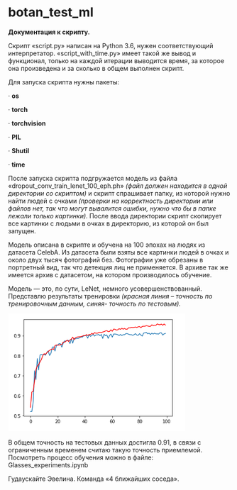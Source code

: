 # botan_test_ml

**Документация к скрипту.**

Скрипт «script.py» написан на Python 3.6, нужен соответствующий интерпретатор. «script_with_time.py» имеет такой же вывод и функционал, только на каждой итерации выводится время, за которое она произведена и за сколько в общем выполнен скрипт. 

Для запуска скрипта нужны пакеты:

·        **os** 

·        **torch**

·        **torchvision**

·        **PIL** 

·        **Shutil**

·        **time**

После запуска скрипта подгружается модель из файла «dropout_conv_train_lenet_100_eph.ph» *(файл должен находится в одной директории со скриптом)* и скрипт спрашивает папку, из которой нужно найти людей с очками *(проверки на корректность директории или файлов нет, так что могут вывалится ошибки, нужно что бы в папке лежали только картинки)*. После ввода директории скрипт скопирует все картинки с людьми в очках в директорию, из которой он был запущен.

Модель описана в скрипте и обучена на 100 эпохах на людях из датасета CelebA. Из датасета были взяты все картинки людей в очках и около двух тысяч фотографий без. Фотографии уже обрезаны в портретный вид, так что детекция лиц не применяется.  В архиве так же имеется архив с датасетом, на котором производилось обучение. 

Модель — это, по сути, LeNet, немного усовершенствованный. Представлю результаты тренировки *(красная линия – точность по тренировочным данным, синяя- точность по тестовым).* 

![Accuracy](/plot.png)

В общем точность на тестовых данных достигла 0.91, в связи с ограниченным временем считаю такую точность приемлемой. Посмотреть процесс обучения можно в файле: Glasses_experiments.ipynb

 

Гудаускайте Эвелина. Команда «4 ближайших соседа».
